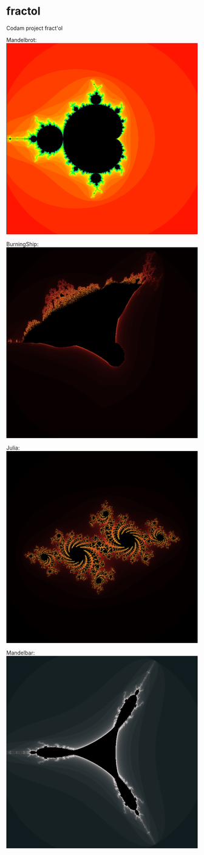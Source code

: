 # fractol
Codam project fract'ol

Mandelbrot: 
![Image description](https://github.com/jdsmith022/fractol/blob/master/pictures/Mandelbrot.png)

BurningShip:
![Image description](https://github.com/jdsmith022/fractol/blob/master/pictures/BurningShip.png)

Julia: 
![Image description](https://github.com/jdsmith022/fractol/blob/master/pictures/Julia.png)

Mandelbar: 
![Image description](https://github.com/jdsmith022/fractol/blob/master/pictures/Mandelbar.png)
